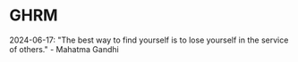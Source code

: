 # GHRM

2024-06-17: "The best way to find yourself is to lose yourself in the service of others." - Mahatma Gandhi